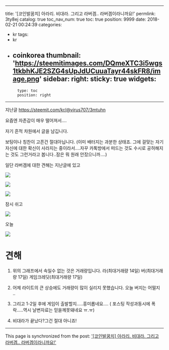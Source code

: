 
---
title: '[코인발꿈치] 아라리. 비대라. 그리고 라버겜.. 라버겜이라니까요!'
permlink: 3ty8ej
catalog: true
toc_nav_num: true
toc: true
position: 9999
date: 2018-02-21 00:24:39
categories:
- kr
tags:
- kr
- coinkorea
thumbnail: 'https://steemitimages.com/DQmeXTC3i5wgs1tkbhKJE2SZG4sUpJdUCuuaTayr44skFR8/image.png'
sidebar:
    right:
        sticky: true
widgets:
    -
        type: toc
        position: right
---


지난글 https://steemit.com/kr/@virus707/3mtuhn

요즘엔 자존감이 매우 떨어져서....

자기 흔적 차원에서 글을 남깁니다.

보팅이나 칭찬이 고픈건 절대아닙니다.
(이미 배터지는 과분한 상태죠. 그에 걸맞는 자기자신에 대한 확신이 사라지는 중이라서....자꾸 카톡방에서 떠드는 것도 수시로 공허해지는 것도 그런거라고 봅니다..잠은 뭐 원래 안잤으니까....)



일단 라버겜에 대한 견해는 지난글에 있고

![](https://steemitimages.com/DQmeXTC3i5wgs1tkbhKJE2SZG4sUpJdUCuuaTayr44skFR8/image.png)

![](https://steemitimages.com/DQmSWGvMP1LHg1NKbSW2w7wAB52qXJgngrhA9eHcEKUGikT/image.png)

![](https://steemitimages.com/DQmbBwudiYBhQeH9qrP1HpUJ75VLyS9SaMb8i9DwXK27CVU/image.png)

잠시 쉬고

![](https://steemitimages.com/DQmc9yzFx9kHgbP1geSZppSwf52VCZRxhGC14iQHwEy7ZBm/image.png)

오늘

![](https://steemitimages.com/DQmWNccEdfqhLofjvoVaa2YwBmfiiXCRa2n92WFrHccWL67/image.png)


# 견해
1. 위의 그래프에서 속일수 없는 것은 거래량입니다. 
라(최대거래량 14일) 버(최대거래량 17일) 게임크레딧(최대거래량 17일)

2. 어제 라이트의 큰 상승에도 거래량이 많이 실리지 못했습니다. 오늘 버지는 어떨지 ..

3. 그리고 1-2일 후에 게임이 출발할지.....흥미롭네요....
( 포스팅 작성과동시에 폭락.....역시 날변자료는 믿을께못돼네요 ㅠ.ㅠ)

4. 비대라가 끝났다?그건 절대 아니죠!

- - -

This page is synchronized from the post: ['[코인발꿈치] 아라리. 비대라. 그리고 라버겜.. 라버겜이라니까요!'](https://steemit.com/@virus707/3ty8ej)
